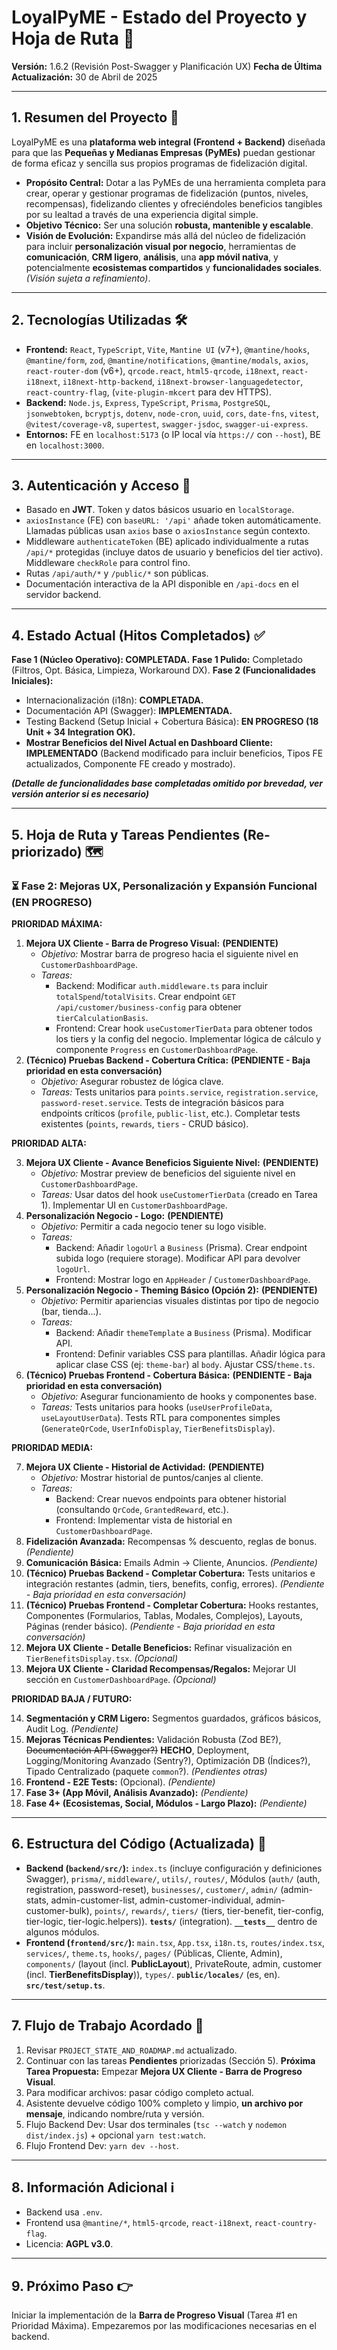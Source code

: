 # LoyalPyME - Estado del Proyecto y Hoja de Ruta 🧭

**Versión:** 1.6.2 (Revisión Post-Swagger y Planificación UX)
**Fecha de Última Actualización:** 30 de Abril de 2025

---

## 1. Resumen del Proyecto 🎯

LoyalPyME es una **plataforma web integral (Frontend + Backend)** diseñada para que las **Pequeñas y Medianas Empresas (PyMEs)** puedan gestionar de forma eficaz y sencilla sus propios programas de fidelización digital.

- **Propósito Central:** Dotar a las PyMEs de una herramienta completa para crear, operar y gestionar programas de fidelización (puntos, niveles, recompensas), fidelizando clientes y ofreciéndoles beneficios tangibles por su lealtad a través de una experiencia digital simple.
- **Objetivo Técnico:** Ser una solución **robusta, mantenible y escalable**.
- **Visión de Evolución:** Expandirse más allá del núcleo de fidelización para incluir **personalización visual por negocio**, herramientas de **comunicación**, **CRM ligero**, **análisis**, una **app móvil nativa**, y potencialmente **ecosistemas compartidos** y **funcionalidades sociales**. _(Visión sujeta a refinamiento)_.

---

## 2. Tecnologías Utilizadas 🛠️

- **Frontend:** `React`, `TypeScript`, `Vite`, `Mantine UI` (v7+), `@mantine/hooks`, `@mantine/form`, `zod`, `@mantine/notifications`, `@mantine/modals`, `axios`, `react-router-dom` (v6+), `qrcode.react`, `html5-qrcode`, `i18next`, `react-i18next`, `i18next-http-backend`, `i18next-browser-languagedetector`, `react-country-flag`, (`vite-plugin-mkcert` para dev HTTPS).
- **Backend:** `Node.js`, `Express`, `TypeScript`, `Prisma`, `PostgreSQL`, `jsonwebtoken`, `bcryptjs`, `dotenv`, `node-cron`, `uuid`, `cors`, `date-fns`, `vitest`, `@vitest/coverage-v8`, `supertest`, `swagger-jsdoc`, `swagger-ui-express`.
- **Entornos:** FE en `localhost:5173` (o IP local vía `https://` con `--host`), BE en `localhost:3000`.

---

## 3. Autenticación y Acceso 🔑

- Basado en **JWT**. Token y datos básicos usuario en `localStorage`.
- `axiosInstance` (FE) con `baseURL: '/api'` añade token automáticamente. Llamadas públicas usan `axios` base o `axiosInstance` según contexto.
- Middleware `authenticateToken` (BE) aplicado individualmente a rutas `/api/*` protegidas (incluye datos de usuario y beneficios del tier activo). Middleware `checkRole` para control fino.
- Rutas `/api/auth/*` y `/public/*` son públicas.
- Documentación interactiva de la API disponible en `/api-docs` en el servidor backend.

---

## 4. Estado Actual (Hitos Completados) ✅

**Fase 1 (Núcleo Operativo): COMPLETADA.**
**Fase 1 Pulido:** Completado (Filtros, Opt. Básica, Limpieza, Workaround DX).
**Fase 2 (Funcionalidades Iniciales):**

- Internacionalización (i18n): **COMPLETADA.**
- Documentación API (Swagger): **IMPLEMENTADA.**
- Testing Backend (Setup Inicial + Cobertura Básica): **EN PROGRESO (18 Unit + 34 Integration OK).**
- **Mostrar Beneficios del Nivel Actual en Dashboard Cliente:** **IMPLEMENTADO** (Backend modificado para incluir beneficios, Tipos FE actualizados, Componente FE creado y mostrado).

_**(Detalle de funcionalidades base completadas omitido por brevedad, ver versión anterior si es necesario)**_

---

## 5. Hoja de Ruta y Tareas Pendientes (Re-priorizado) 🗺️

### ⏳ Fase 2: Mejoras UX, Personalización y Expansión Funcional (EN PROGRESO)

**PRIORIDAD MÁXIMA:**

1.  **Mejora UX Cliente - Barra de Progreso Visual:** **(PENDIENTE)**
    - _Objetivo:_ Mostrar barra de progreso hacia el siguiente nivel en `CustomerDashboardPage`.
    - _Tareas:_
      - Backend: Modificar `auth.middleware.ts` para incluir `totalSpend`/`totalVisits`. Crear endpoint `GET /api/customer/business-config` para obtener `tierCalculationBasis`.
      - Frontend: Crear hook `useCustomerTierData` para obtener todos los tiers y la config del negocio. Implementar lógica de cálculo y componente `Progress` en `CustomerDashboardPage`.
2.  **(Técnico) Pruebas Backend - Cobertura Crítica:** **(PENDIENTE - Baja prioridad en esta conversación)**
    - _Objetivo:_ Asegurar robustez de lógica clave.
    - _Tareas:_ Tests unitarios para `points.service`, `registration.service`, `password-reset.service`. Tests de integración básicos para endpoints críticos (`profile`, `public-list`, etc.). Completar tests existentes (`points`, `rewards`, `tiers` - CRUD básico).

**PRIORIDAD ALTA:**

3.  **Mejora UX Cliente - Avance Beneficios Siguiente Nivel:** **(PENDIENTE)**
    - _Objetivo:_ Mostrar preview de beneficios del siguiente nivel en `CustomerDashboardPage`.
    - _Tareas:_ Usar datos del hook `useCustomerTierData` (creado en Tarea 1). Implementar UI en `CustomerDashboardPage`.
4.  **Personalización Negocio - Logo:** **(PENDIENTE)**
    - _Objetivo:_ Permitir a cada negocio tener su logo visible.
    - _Tareas:_
      - Backend: Añadir `logoUrl` a `Business` (Prisma). Crear endpoint subida logo (requiere storage). Modificar API para devolver `logoUrl`.
      - Frontend: Mostrar logo en `AppHeader` / `CustomerDashboardPage`.
5.  **Personalización Negocio - Theming Básico (Opción 2):** **(PENDIENTE)**
    - _Objetivo:_ Permitir apariencias visuales distintas por tipo de negocio (bar, tienda...).
    - _Tareas:_
      - Backend: Añadir `themeTemplate` a `Business` (Prisma). Modificar API.
      - Frontend: Definir variables CSS para plantillas. Añadir lógica para aplicar clase CSS (ej: `theme-bar`) al `body`. Ajustar CSS/`theme.ts`.
6.  **(Técnico) Pruebas Frontend - Cobertura Básica:** **(PENDIENTE - Baja prioridad en esta conversación)**
    - _Objetivo:_ Asegurar funcionamiento de hooks y componentes base.
    - _Tareas:_ Tests unitarios para hooks (`useUserProfileData`, `useLayoutUserData`). Tests RTL para componentes simples (`GenerateQrCode`, `UserInfoDisplay`, `TierBenefitsDisplay`).

**PRIORIDAD MEDIA:**

7.  **Mejora UX Cliente - Historial de Actividad:** **(PENDIENTE)**
    - _Objetivo:_ Mostrar historial de puntos/canjes al cliente.
    - _Tareas:_
      - Backend: Crear nuevos endpoints para obtener historial (consultando `QrCode`, `GrantedReward`, etc.).
      - Frontend: Implementar vista de historial en `CustomerDashboardPage`.
8.  **Fidelización Avanzada:** Recompensas % descuento, reglas de bonus. _(Pendiente)_
9.  **Comunicación Básica:** Emails Admin -> Cliente, Anuncios. _(Pendiente)_
10. **(Técnico) Pruebas Backend - Completar Cobertura:** Tests unitarios e integración restantes (admin, tiers, benefits, config, errores). _(Pendiente - Baja prioridad en esta conversación)_
11. **(Técnico) Pruebas Frontend - Completar Cobertura:** Hooks restantes, Componentes (Formularios, Tablas, Modales, Complejos), Layouts, Páginas (render básico). _(Pendiente - Baja prioridad en esta conversación)_
12. **Mejora UX Cliente - Detalle Beneficios:** Refinar visualización en `TierBenefitsDisplay.tsx`. _(Opcional)_
13. **Mejora UX Cliente - Claridad Recompensas/Regalos:** Mejorar UI sección en `CustomerDashboardPage`. _(Opcional)_

**PRIORIDAD BAJA / FUTURO:**

14. **Segmentación y CRM Ligero:** Segmentos guardados, gráficos básicos, Audit Log. _(Pendiente)_
15. **Mejoras Técnicas Pendientes:** Validación Robusta (Zod BE?), ~~Documentación API (Swagger?)~~ **HECHO**, Deployment, Logging/Monitoring Avanzado (Sentry?), Optimización DB (Índices?), Tipado Centralizado (paquete `common`?). _(Pendientes otras)_
16. **Frontend - E2E Tests:** (Opcional). _(Pendiente)_
17. **Fase 3+ (App Móvil, Análisis Avanzado):** _(Pendiente)_
18. **Fase 4+ (Ecosistemas, Social, Módulos - Largo Plazo):** _(Pendiente)_

---

## 6. Estructura del Código (Actualizada) 📁

- **Backend (`backend/src/`):** `index.ts` (incluye configuración y definiciones Swagger), `prisma/`, `middleware/`, `utils/`, `routes/`, Módulos (`auth/` (auth, registration, password-reset), `businesses/`, `customer/`, `admin/` (admin-stats, admin-customer-list, admin-customer-individual, admin-customer-bulk), `points/`, `rewards/`, `tiers/` (tiers, tier-benefit, tier-config, tier-logic, tier-logic.helpers)). **`tests/`** (integration). **`__tests__`** dentro de algunos módulos.
- **Frontend (`frontend/src/`):** `main.tsx`, `App.tsx`, `i18n.ts`, `routes/index.tsx`, `services/`, `theme.ts`, `hooks/`, `pages/` (Públicas, Cliente, Admin), `components/` (layout (incl. **PublicLayout**), PrivateRoute, admin, customer (incl. **TierBenefitsDisplay**)), `types/`. **`public/locales/`** (es, en). **`src/test/setup.ts`**.

---

## 7. Flujo de Trabajo Acordado 🤝

1.  Revisar `PROJECT_STATE_AND_ROADMAP.md` actualizado.
2.  Continuar con las tareas **Pendientes** priorizadas (Sección 5). **Próxima Tarea Propuesta:** Empezar **Mejora UX Cliente - Barra de Progreso Visual**.
3.  Para modificar archivos: pasar código completo actual.
4.  Asistente devuelve código 100% completo y limpio, **un archivo por mensaje**, indicando nombre/ruta y versión.
5.  Flujo Backend Dev: Usar dos terminales (`tsc --watch` y `nodemon dist/index.js`) + opcional `yarn test:watch`.
6.  Flujo Frontend Dev: `yarn dev --host`.

---

## 8. Información Adicional ℹ️

- Backend usa `.env`.
- Frontend usa `@mantine/*`, `html5-qrcode`, `react-i18next`, `react-country-flag`.
- Licencia: **AGPL v3.0**.

---

## 9. Próximo Paso 👉

Iniciar la implementación de la **Barra de Progreso Visual** (Tarea #1 en Prioridad Máxima). Empezaremos por las modificaciones necesarias en el backend.
